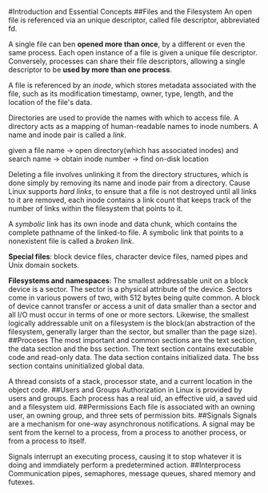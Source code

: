 #Introduction and Essential Concepts
##Files and the Filesystem
An open file is referenced via an unique descriptor, called file descriptor, abbreviated fd.

A single file can ben **opened more than once**, by a different or even the same process. Each open instance of a file is given a unique file descriptor. Conversely, processes can share their file descriptors, allowing a single descriptor to be **used by more than one process**.

A file is referenced by an *inode*, which stores metadata associated with the file, such as its modification timestamp, owner, type, length, and the location of the file's data.

Directories are used to provide the names with which to access file. A directory acts as a mapping of human-readable names to inode numbers. A name and inode pair is called a *link*.

given a file name -> open directory(which has associated inodes) and search name -> obtain inode number -> find on-disk location

Deleting a file involves unlinking it from the directory structures, which is done simply by removing its name and inode pair from a directory. Cause Linux supports *hard links*, to ensure that a file is not destroyed until all links to it are removed, each inode contains a link count that keeps track of the number of links within the filesystem that points to it.

A *symbolic* link has its own inode and data chunk, which contains the complete pathname of the linked-to file. A symbolic link that points to a nonexistent file is called a *broken link*.

**Special files**: block device files, character device files, named pipes and Unix domain sockets.

**Filesystems and namespaces**: The smallest addressable unit on a block device is a sector. The sector is a physical attribute of the device. Sectors come in various powers of two, with 512 bytes being quite common. A block of device cannot transfer or access a unit of data smaller than a sector and all I/O must occur in terms of one or more sectors. Likewise, the smallest logically addressable unit on a filesystem is the block(an abstraction of the filesystem, generally larger than the sector, but smaller than the page size).
##Proceses
The most important and common sections are the text section, the data section and the bss section. The text section contains executable code and read-only data. The data section contains initialized data. The bss section contains uninitialized global data.

A thread consists of a stack, processor state, and a current location in the object code.
##Users and Groups
Authorization in Linux is provided by users and groups. Each process has a real uid, an effective uid, a saved uid and a filesystem uid.
##Permissions
Each file is associated with an owning user, an owning group, and three sets of permission bits.
##Signals
Signals are a mechanism for one-way asynchronous notifications. A signal may be sent from the kernel to a process, from a process to another process, or from a process to itself.

Signals interrupt an executing process, causing it to stop whatever it is doing and immdiately perform a predetermined action.
##Interprocess Communication
pipes, semaphores, message queues, shared memory and futexes.